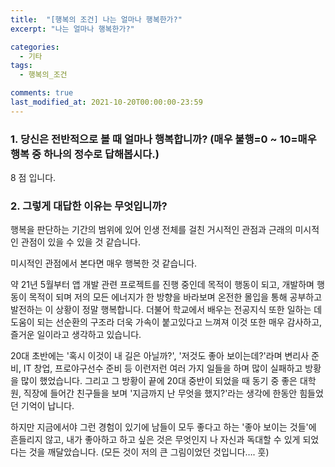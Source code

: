 ```yaml
---
title:  "[행복의 조건] 나는 얼마나 행복한가?"
excerpt: "나는 얼마나 행복한가?"

categories:
  - 기타
tags:
  - 행복의_조건

comments: true
last_modified_at: 2021-10-20T00:00:00-23:59
---
```


### 1. 당신은 전반적으로 볼 때 얼마나 행복합니까? (매우 불행=0 ~ 10=매우 행복 중 하나의 정수로 답해봅시다.)

8 점 입니다.



### 2. 그렇게 대답한 이유는 무엇입니까?

행복을 판단하는 기간의 범위에 있어 인생 전체를 걸친 거시적인 관점과 근래의 미시적인 관점이 있을 수 있을 것 같습니다.

미시적인 관점에서 본다면 매우 행복한 것 같습니다.

 약 21년 5월부터 앱 개발 관련 프로젝트를 진행 중인데 목적이 행동이 되고, 개발하며 행동이 목적이 되며 저의 모든 에너지가 한 방향을 바라보며 온전한 몰입을 통해 공부하고 발전하는 이 상황이 정말 행복합니다. 더불어 학교에서 배우는 전공지식 또한 일하는 데 도움이 되는 선순환의 구조라 더욱 가속이 붙고있다고 느껴져 이것 또한 매우 감사하고, 즐거운 일이라고 생각하고 있습니다.

 20대 초반에는 '혹시 이것이 내 길은 아닐까?', '저것도 좋아 보이는데?'라며 변리사 준비, IT 창업, 프로야구선수 준비 등 이런저런 여러 가지 일들을 하며 많이 실패하고 방황을 많이 했었습니다. 그리고 그 방황이 끝에 20대 중반이 되었을 때 동기 중 좋은 대학원, 직장에 들어간 친구들을 보며 '지금까지 난 무엇을 했지?'라는 생각에 한동안 힘들었던 기억이 납니다.

 하지만 지금에서야 그런 경험이 있기에 남들이 모두 좋다고 하는 '좋아 보이는 것들'에 흔들리지 않고, 내가 좋아하고 하고 싶은 것은 무엇인지 나 자신과 독대할 수 있게 되었다는 것을 깨달았습니다. (모든 것이 저의 큰 그림이었던 것입니다…. 훗)
